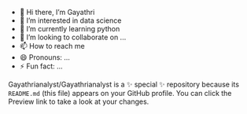 - 👋 Hi there, I’m Gayathri
- 👀 I’m interested in data science 
- 🌱 I’m currently learning python 
- 💞️ I’m looking to collaborate on ...
- 📫 How to reach me 
- 😄 Pronouns: ...
- ⚡ Fun fact: ...


Gayathrianalyst/Gayathrianalyst is a ✨ special ✨ repository because its `README.md` (this file) appears on your GitHub profile.
You can click the Preview link to take a look at your changes.

